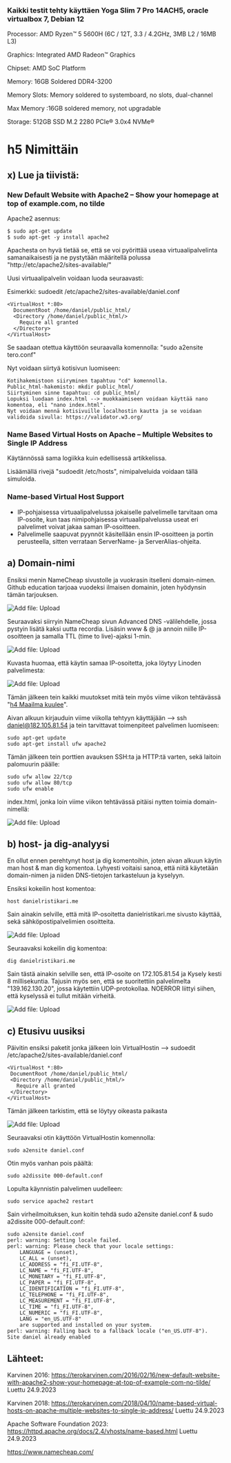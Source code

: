 ### Kaikki testit tehty käyttäen Yoga Slim 7 Pro 14ACH5, oracle virtualbox 7, Debian 12
Processor: AMD Ryzen™ 5 5600H (6C / 12T, 3.3 / 4.2GHz, 3MB L2 / 16MB L3)

Graphics: Integrated AMD Radeon™ Graphics

Chipset: AMD SoC Platform

Memory: 16GB Soldered DDR4-3200

Memory Slots: Memory soldered to systemboard, no slots, dual-channel

Max Memory :16GB soldered memory, not upgradable

Storage: 512GB SSD M.2 2280 PCIe® 3.0x4 NVMe®

# h5 Nimittäin

## x) Lue ja tiivistä: 
### New Default Website with Apache2 – Show your homepage at top of example.com, no tilde

Apache2 asennus:
```
$ sudo apt-get update
$ sudo apt-get -y install apache2
```
Apachesta on hyvä tietää se, että se voi pyörittää useaa virtuaalipalvelinta samanaikaisesti ja ne pystytään määritellä polussa "http://etc/apache2/sites-available/"

Uusi virtuaalipalvelin voidaan luoda seuraavasti:

Esimerkki: sudoedit /etc/apache2/sites-available/daniel.conf 
```
<VirtualHost *:80>
  DocumentRoot /home/daniel/public_html/
  <Directory /home/daniel/public_html/>
    Require all granted
  </Directory>
</VirtualHost>
```
Se saadaan otettua käyttöön seuraavalla komennolla: "sudo a2ensite tero.conf"

Nyt voidaan siirtyä kotisivun luomiseen:
```
Kotihakemistoon siiryminen tapahtuu "cd" komennolla.
Public_html-hakemisto: mkdir public_html/
Siirtyminen sinne tapahtuu: cd public_html/
Lopuksi luodaan index.html --> muokkaamiseen voidaan käyttää nano komentoa, eli "nano index.html".
Nyt voidaan mennä kotisivuille localhostin kautta ja se voidaan validoida sivulla: https://validator.w3.org/
```

### Name Based Virtual Hosts on Apache – Multiple Websites to Single IP Address
Käytännössä sama logiikka kuin edellisessä artikkelissa.

Lisäämällä rivejä "sudoedit /etc/hosts", nimipalveluida voidaan tällä simuloida.
### Name-based Virtual Host Support
- IP-pohjaisessa virtuaalipalvelussa jokaiselle palvelimelle tarvitaan oma IP-osoite, kun taas nimipohjaisessa virtuaalipalvelussa useat eri palvelimet voivat jakaa saman IP-osoitteen.
- Palvelimelle saapuvat pyynnöt käsitellään ensin IP-osoitteen ja portin perusteella, sitten verrataan ServerName- ja ServerAlias-ohjeita.

## a) Domain-nimi  
Ensiksi menin NameCheap sivustolle ja vuokrasin itselleni domain-nimen. Github education tarjoaa vuodeksi ilmaisen domainin, joten hyödynsin tämän tarjouksen.

![Add file: Upload](Images/Domain_name.JPG)

Seuraavaksi siirryin NameCheap sivun Advanced DNS -välilehdelle, jossa pystyin lisätä kaksi uutta recordia. Lisäsin www & @ ja annoin niille IP-osoitteen ja samalla TTL (time to live)-ajaksi 1-min.

![Add file: Upload](Images/Advanced_DNS.JPG)

Kuvasta huomaa, että käytin samaa IP-osoitetta, joka löytyy Linoden palvelimesta:

![Add file: Upload](Images/Linode-running.JPG)

Tämän jälkeen tein kaikki muutokset mitä tein myös viime viikon tehtävässä "[h4 Maailma kuulee](https://github.com/Eviix/linux-course/blob/main/h4%20Maailma%20kuulee.md)".

Aivan alkuun kirjauduin viime viikolla tehtyyn käyttäjään --> ssh daniel@182.105.81.54 ja tein tarvittavat toimenpiteet palvelimen luomiseen:
```
sudo apt-get update
sudo apt-get install ufw apache2 
```
Tämän jälkeen tein porttien avauksen SSH:ta ja HTTP:tä varten, sekä laitoin palomuurin päälle:
```
sudo ufw allow 22/tcp
sudo ufw allow 80/tcp 
sudo ufw enable
```

index.html, jonka loin viime viikon tehtävässä pitäisi nytten toimia domain-nimellä:

![Add file: Upload](Images/Danielin_sivu.JPG)

## b) host- ja dig-analyysi

En ollut ennen perehtynyt host ja dig komentoihin, joten aivan alkuun käytin man host & man dig komentoa. Lyhyesti voitaisi sanoa, että niitä käytetään domain-nimen ja niiden DNS-tietojen tarkasteluun ja kyselyyn.

Ensiksi kokeilin host komentoa:
```
host danielristikari.me
```
Sain ainakin selville, että mitä IP-osoitetta danielristikari.me sivusto käyttää, sekä sähköpostipalvelimien osoitteita.

![Add file: Upload](Images/Host-komento.jpg)

Seuraavaksi kokeilin dig komentoa:

```
dig danielristikari.me
```
Sain tästä ainakin selville sen, että IP-osoite on 172.105.81.54 ja Kysely kesti 8 millisekuntia. Tajusin myös sen, että se suoritettiin palvelimelta "139.162.130.20", jossa käytettiin UDP-protokollaa. NOERROR liittyi siihen, että kyselyssä ei tullut mitään virheitä.

![Add file: Upload](Images/Dig_komento.jpg)

## c) Etusivu uusiksi
Päivitin ensiksi paketit jonka jälkeen loin VirtualHostin --> sudoedit /etc/apache2/sites-available/daniel.conf
```
<VirtualHost *:80>
 DocumentRoot /home/daniel/public_html/
 <Directory /home/daniel/public_html/>
   Require all granted
 </Directory>
</VirtualHost>
```
Tämän jälkeen tarkistim, että se löytyy oikeasta paikasta

![Add file: Upload](Images/Tarkastus_conf.jpg)

Seuraavaksi otin käyttöön VirtualHostin komennolla:
```
sudo a2ensite daniel.conf
```
Otin myös vanhan pois päältä:
```
sudo a2dissite 000-default.conf
```
Lopulta käynnistin palvelimen uudelleen:
```
sudo service apache2 restart
```

Sain virheilmoituksen, kun koitin tehdä sudo a2ensite daniel.conf & sudo a2dissite 000-default.conf:
```
sudo a2ensite daniel.conf
perl: warning: Setting locale failed.
perl: warning: Please check that your locale settings:
	LANGUAGE = (unset),
	LC_ALL = (unset),
	LC_ADDRESS = "fi_FI.UTF-8",
	LC_NAME = "fi_FI.UTF-8",
	LC_MONETARY = "fi_FI.UTF-8",
	LC_PAPER = "fi_FI.UTF-8",
	LC_IDENTIFICATION = "fi_FI.UTF-8",
	LC_TELEPHONE = "fi_FI.UTF-8",
	LC_MEASUREMENT = "fi_FI.UTF-8",
	LC_TIME = "fi_FI.UTF-8",
	LC_NUMERIC = "fi_FI.UTF-8",
	LANG = "en_US.UTF-8"
    are supported and installed on your system.
perl: warning: Falling back to a fallback locale ("en_US.UTF-8").
Site daniel already enabled
```

## Lähteet:
Karvinen 2016: https://terokarvinen.com/2016/02/16/new-default-website-with-apache2-show-your-homepage-at-top-of-example-com-no-tilde/ Luettu 24.9.2023

Karvinen 2018: https://terokarvinen.com/2018/04/10/name-based-virtual-hosts-on-apache-multiple-websites-to-single-ip-address/ Luettu 24.9.2023

Apache Software Foundation 2023: https://httpd.apache.org/docs/2.4/vhosts/name-based.html Luettu 24.9.2023

https://www.namecheap.com/



